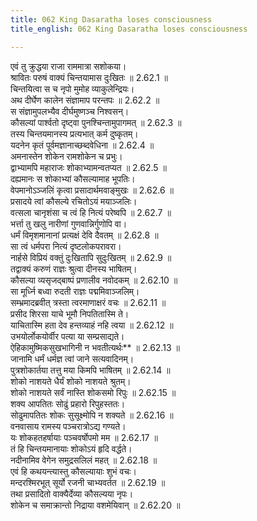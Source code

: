 ```yaml
---
title: 062 King Dasaratha loses consciousness
title_english: 062 King Dasaratha loses consciousness

---
```

<div class="audioEmbed"  caption="श्रीराम-हरिसीताराममूर्ति-घनपाठिभ्यां वचनम्" src="https://archive.org/download/Ramayana-recitation-Sriram-harisItArAmamUrti-Ghanapaati-v2/Kanda_2/Kanda_2_AYK-062-Kousalya_Krutha_Dashratha_Santhvanam.mp3"></div>

  
एवं तु क्रुद्धया राजा राममात्रा सशोकया।  
श्रावितः परुषं वाक्यं चिन्तयामास दुःखितः ॥ 2.62.1 ॥   
चिन्तयित्वा स च नृपो मुमोह व्याकुलेन्द्रियः।  
अथ दीर्घेण कालेन संज्ञामाप परन्तपः ॥ 2.62.2 ॥   
स संज्ञामुपलभ्यैव दीर्घमुष्णञ्च निश्वसन्।  
कौसल्यां पार्श्वतो दृष्ट्वा पुनश्चिन्तामुपागमत् ॥ 2.62.3 ॥   
तस्य चिन्तयमानस्य प्रत्यभात् कर्म दुष्कृतम्।  
यदनेन कृतं पूर्वमज्ञानाच्छब्दवेधिना ॥ 2.62.4 ॥   
अमनास्तेन शोकेन रामशोकेन च प्रभुः।  
द्वाभ्यामपि महाराजः शोकाभ्यामन्वतप्यत ॥ 2.62.5 ॥   
दह्यमानः स शोकाभ्यां कौसल्यामाह भूपतिः।  
वेपमानोऽञ्जलिं कृत्वा प्रसादार्थमवाङ्मुखः ॥ 2.62.6 ॥   
प्रसादये त्वां कौसल्ये रचितोऽयं मयाञ्जलिः।  
वत्सला चानृशंसा च त्वं हि नित्यं परेष्वपि ॥ 2.62.7 ॥   
भर्त्ता तु खलु नारीणां गुणवान्निर्गुणोपि वा।  
धर्मं विमृशमानानां प्रत्यक्षं देवि दैवतम् ॥ 2.62.8 ॥   
सा त्वं धर्मपरा नित्यं दृष्टलोकपरावरा।  
नार्हसे विप्रियं वक्तुं दुःखितापि सुदुःखितम् ॥ 2.62.9 ॥   
तद्वाक्यं करुणं राज्ञः श्रुत्वा दीनस्य भाषितम्।  
कौसल्या व्यसृजद्बाष्पं प्रणालीव नवोदकम् ॥ 2.62.10 ॥   
सा मूर्ध्नि बध्वा रुदती राज्ञः पद्ममिवाञ्जलिम्।  
सम्भ्रमादब्रवीत् त्रस्ता त्वरमाणाक्षरं वचः ॥ 2.62.11 ॥   
प्रसीद शिरसा याचे भूमौ निपतितास्मि ते।  
याचितास्मि हता देव हन्तव्याहं नहि त्वया ॥ 2.62.12 ॥   
उभयोर्लोकयोर्वीर पत्या या सम्प्रसाद्यते।  
ऐहिकामुष्मिकसुखभागिनी न भवतीत्यर्थः** ॥ 2.62.13 ॥   
जानामि धर्मं धर्मज्ञ त्वां जाने सत्यवादिनम्।  
पुत्रशोकार्तया तत्तु मया किमपि भाषितम् ॥ 2.62.14 ॥   
शोको नाशयते धैर्यं शोको नाशयते श्रुतम्।  
शोको नाशयते सर्वं नास्ति शोकसमो रिपुः ॥ 2.62.15 ॥   
शक्य आपतितः सोढुं प्रहारो रिपुहस्ततः।  
सोढुमापतितः शोकः सुसूक्ष्मोपि न शक्यते ॥ 2.62.16 ॥   
वनवासाय रामस्य पञ्चरात्रोऽद्य गण्यते।  
यः शोकहतहर्षायाः पञ्चवर्षोपमो मम ॥ 2.62.17 ॥   
तं हि चिन्तयमानायाः शोकोऽयं हृदि वर्द्धते।  
नदीनामिव वेगेन समुद्रसलिलं महत् ॥ 2.62.18 ॥   
एवं हि कथयन्त्यास्तु कौसल्यायाः शुभं वचः।  
मन्दरश्मिरभूत् सूर्यो रजनी चाभ्यवर्तत ॥ 2.62.19 ॥   
तथा प्रसादितो वाक्यैर्देव्या कौसल्यया नृपः।  
शोकेन च समाक्रान्तो निद्राया वशमेयिवान् ॥ 2.62.20 ॥   